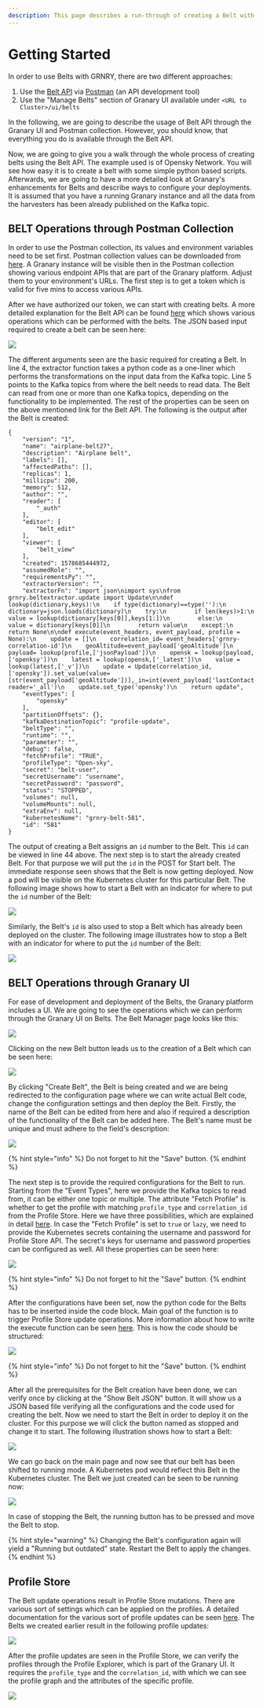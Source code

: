 ```yaml
---
description: This page describes a run-through of creating a Belt with built-in GRNRY
---
```


# Getting Started

In order to use Belts with GRNRY, there are two different approaches:

1. Use the [Belt API](../../developer-reference/api-reference/belt-api.md) via [Postman](https://learning.postman.com/) \(an API development tool\)
2. Use the "Manage Belts" section of Granary UI available under `<URL to Cluster>/ui/belts`

In the following, we are going to describe the usage of Belt API through the Granary UI and Postman collection. However, you should know, that everything you do is available through the Belt API.

Now, we are going to give you a walk through the whole process of creating belts using the Belt API. The example used is of Opensky Network. You will see how easy it is to create a belt with some simple python based scripts. Afterwards, we are going to have a more detailed look at Granary's enhancements for Belts and describe ways to configure your deployments. It is assumed that you have a running Granary instance and all the data from the harvesters has been already published on the Kafka topic.

## BELT Operations through Postman Collection

In order to use the Postman collection, its values and environment variables need to be set first. Postman collection values can be downloaded from [here](../../developer-reference/api-reference/#postman-collection). A Granary instance will be visible then in the Postman collection showing various endpoint APIs that are part of the Granary platform. Adjust them to your environment's URLs. The first step is to get a token which is valid for five mins to access various APIs.

After we have authorized our token, we can start with creating belts. A more detailed explanation for the Belt API can be found [here](../../developer-reference/api-reference/belt-api.md) which shows various operations which can be performed with the belts. The JSON based input required to create a belt can be seen here:

![](../../.gitbook/assets/postmancollectioncreatebelt%20%282%29.png)

The different arguments seen are the basic required for creating a Belt. In line 4, the extractor function takes a python code as a one-liner which performs the transformations on the input data from the Kafka topic. Line 5 points to the Kafka topics from where the belt needs to read data. The Belt can read from one or more than one Kafka topics, depending on the functionality to be implemented. The rest of the properties can be seen on the above mentioned link for the Belt API. The following is the output after the Belt is created:

```text
{
    "version": "1",
    "name": "airplane-belt27",
    "description": "Airplane belt",
    "labels": [],
    "affectedPaths": [],
    "replicas": 1,
    "millicpu": 200,
    "memory": 512,
    "author": "",
    "reader": [
        "_auth"
    ],
    "editor": [
        "belt_edit"
    ],
    "viewer": [
        "belt_view"
    ],
    "created": 1578685444972,
    "assumedRole": "",
    "requirementsPy": "",
    "extractorVersion": "",
    "extractorFn": "import json\nimport sys\nfrom grnry.beltextractor.update import Update\n\ndef lookup(dictionary,keys):\n    if type(dictionary)==type(''):\n        dictionary=json.loads(dictionary)\n    try:\n        if len(keys)>1:\n            value = lookup(dictionary[keys[0]],keys[1:])\n        else:\n            value = dictionary[keys[0]]\n        return value\n    except:\n        return None\n\ndef execute(event_headers, event_payload, profile = None):\n    update = []\n    correlation_id= event_headers['grnry-correlation-id']\n    geoAltitude=event_payload['geoAltitude']\n    payload= lookup(profile,['jsonPayload'])\n    opensk = lookup(payload,['openksy'])\n    latest = lookup(opensk,['_latest'])\n    value = lookup(latest,['_v'])\n    update = Update(correlation_id, ['opensky']).set_value(value=[str(event_payload['geoAltitude'])],_in=int(event_payload['lastContact']), reader='_all')\n    update.set_type('opensky')\n    return update",
    "eventTypes": [
        "opensky"
    ],
    "partitionOffsets": {},
    "kafkaDestinationTopic": "profile-update",
    "beltType": "",
    "runtime": "",
    "parameter": "",
    "debug": false,
    "fetchProfile": "TRUE",
    "profileType": "Open-sky",
    "secret": "belt-user",
    "secretUsername": "username",
    "secretPassword": "password",
    "status": "STOPPED",
    "volumes": null,
    "volumeMounts": null,
    "extraEnv": null,
    "kubernetesName": "grnry-belt-581",
    "id": "581"
}
```

The output of creating a Belt assigns an `id` number to the Belt. This `id` can be viewed in line 44 above. The next step is to start the already created Belt. For that purpose we will put the `id` in the POST for Start belt. The immediate response seen shows that the Belt is now getting deployed. Now a pod will be visible on the Kubernetes cluster for this particular Belt. The following image shows how to start a Belt with an indicator for where to put the `id` number of the Belt:

![](../../.gitbook/assets/postmancollectionstartbelt.png)

Similarly, the Belt's `id` is also used to stop a Belt which has already been deployed on the cluster. The following image illustrates how to stop a Belt with an indicator for where to put the `id` number of the Belt:

![](../../.gitbook/assets/postmancollectionstopbelt%20%282%29%20%281%29.png)

## BELT Operations through Granary UI

For ease of development and deployment of the Belts, the Granary platform includes a UI. We are going to see the operations which we can perform through the Granary UI on Belts. The Belt Manager page looks like this:

![](../../.gitbook/assets/grnryui.png)

Clicking on the new Belt button leads us to the creation of a Belt which can be seen here: 

![](../../.gitbook/assets/ui_name.png)

By clicking "Create Belt", the Belt is being created and we are being redirected to the configuration page where we can write actual Belt code, change the configuration settings and then deploy the Belt. Firstly, the name of the Belt can be edited from here and also if required a description of the functionality of the Belt can be added here. The Belt's name must be unique and must adhere to the field's description:

![](../../.gitbook/assets/ui_name_edit%20%281%29.png)

{% hint style="info" %}
Do not forget to hit the "Save" button.
{% endhint %}

The next step is to provide the required configurations for the Belt to run. Starting from the "Event Types", here we provide the Kafka topics to read from, it can be either one topic or multiple. The attribute "Fetch Profile" is whether to get the profile with matching `profile_type` and `correlation_id` from the Profile Store. Here we have three possibilities, which are explained in detail [here](https://gitlab.alvary.io/grnry/belt-extractor). In case the "Fetch Profile" is set to `true` or `lazy`, we need to provide the Kubernetes secrets containing the username and password for Profile Store API. The secret's keys for username and password properties can be configured as well. All these properties can be seen here:

![](../../.gitbook/assets/ui_config.png)

{% hint style="info" %}
Do not forget to hit the "Save" button.
{% endhint %}

After the configurations have been set, now the python code for the Belts has to be inserted inside the code block. Main goal of the function is to trigger Profile Store update operations. More information about how to write the execute function can be seen [here](../../developer-reference/dataflow/belt-extractor.md#callback-signature). This is how the code should be structured:

![](../../.gitbook/assets/ui_code.png)

{% hint style="info" %}
Do not forget to hit the "Save" button.
{% endhint %}

After all the prerequisites for the Belt creation have been done, we can verify once by clicking at the "Show Belt JSON" button. It will show us a JSON based file verifying all the configurations and the code used for creating the belt. Now we need to start the Belt in order to deploy it on the cluster. For this purpose we will click the button named as stopped and change it to start. The following illustration shows how to start a Belt:

![](../../.gitbook/assets/ui_startbelt%20%281%29.png)

We can go back on the main page and now see that our belt has been shifted to running mode. A Kubernetes pod would reflect this Belt in the Kubernetes cluster.  The Belt we just created can be seen to be running now:

![](../../.gitbook/assets/ui_beltrunning.png)

In case of stopping the Belt, the running button has to be pressed and move the Belt to stop.

{% hint style="warning" %}
Changing the Belt's configuration again will yield a "Running but outdated" state. Restart the Belt to apply the changes.
{% endhint %}

## Profile Store

The Belt update operations result in Profile Store mutations. There are various sort of settings which can be applied on the profiles. A detailed documentation for the various sort of profile updates can be seen [here](../../developer-reference/dataflow/profile-store/#table-profilestore). The Belts we created earlier result in the following profile updates:

![](../../.gitbook/assets/profilestore%20%281%29.png)

After the profile updates are seen in the Profile Store, we can verify the profiles through the Profile Explorer, which is part of the Granary UI. It requires the `profile_type` and the `correlation_id`, with which we can see the profile graph and the attributes of the specific profile.

![](../../.gitbook/assets/profileexplorer.png)


